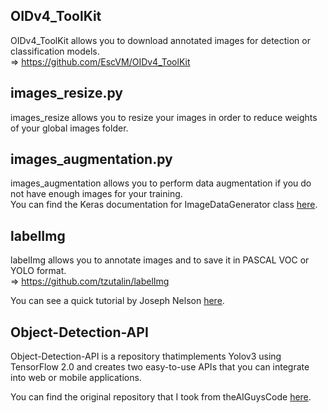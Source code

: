 ## OIDv4_ToolKit

OIDv4_ToolKit allows you to download annotated images for detection or classification models.<br/> => https://github.com/EscVM/OIDv4_ToolKit

## images_resize.py

images_resize allows you to resize your images in order to reduce weights of your global images folder.

## images_augmentation.py

images_augmentation allows you to perform data augmentation if you do not have enough images for your training.<br/>
You can find the Keras documentation for ImageDataGenerator class [here](https://keras.io/api/preprocessing/image/).

## labelImg

labelImg allows you to annotate images and to save it in PASCAL VOC or YOLO format.<br/> => https://github.com/tzutalin/labelImg

You can see a quick tutorial by Joseph Nelson [here](https://blog.roboflow.com/labelimg/).

## Object-Detection-API

Object-Detection-API is a repository thatimplements Yolov3 using TensorFlow 2.0 and creates two easy-to-use APIs that you can integrate into web or mobile applications.

You can find the original repository that I took from theAIGuysCode [here](https://github.com/theAIGuysCode/Object-Detection-API).
